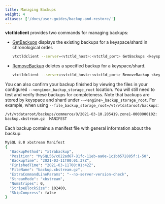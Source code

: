 ```yaml
---
title: Managing Backups
weight: 4
aliases: ['/docs/user-guides/backup-and-restore/']
---
```


**vtctldclient** provides two commands for managing backups:

* [GetBackups](https://vitess.io/docs/reference/programs/vtctldclient/vtctldclient_getbackups/) displays the existing backups for a keyspace/shard in chronological order.

    ``` sh
    vtctldclient --server=<vtctld_host>:<vtctld_port> GetBackups <keyspace/shard>
    ```

* [RemoveBackup](https://vitess.io/docs/reference/programs/vtctldclient/vtctldclient_removebackup/) deletes a specified backup for a keyspace/shard.

    ``` sh
    vtctldclient --server=<vtctld_host>:<vtctld_port> RemoveBackup <keyspace/shard> <backup name>
    ```

You can also confirm your backup finished by viewing the files in your configured `--<engine>_backup_storage_root` location. You will still need to test and verify these backups for completeness. Note that backups are stored by keyspace and shard under `--<engine>_backup_storage_root`. For example, when using `--file_backup_storage_root=/vt/vtdataroot/backups`:

```sh
/vt/vtdataroot/backups/commerce/0/2021-03-10.205419.zone1-0000000102:
backup.xbstream.gz  MANIFEST
```

Each backup contains a manifest file with general information about the backup:

```sh
MySQL 8.0 xbstream Manifest
{
  "BackupMethod": "xtrabackup",
  "Position": "MySQL56/c022ad67-81fc-11eb-aa0e-1c1bb572885f:1-50",
  "BackupTime": "2021-03-11T00:01:37Z",
  "FinishedTime": "2021-03-11T00:01:42Z",
  "FileName": "backup.xbstream.gz",
  "ExtraCommandLineParams": "--no-server-version-check",
  "StreamMode": "xbstream",
  "NumStripes": 0,
  "StripeBlockSize": 102400,
  "SkipCompress": false
}
```
